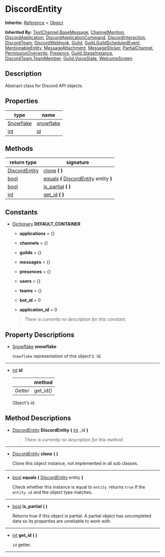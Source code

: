   
# DiscordEntity
  
**Inherits:** [Reference](https://docs.godotengine.org/en/3.5/classes/class_reference.html) < [Object](https://docs.godotengine.org/en/3.5/classes/class_object.html)  
  
**Inherited By:** [TextChannel.BaseMessage](./class_textchannel.md#basemessage), [ChannelMention](./class_channelmention.md), [DiscordApplication](./class_discordapplication.md), [DiscordApplicationCommand](./class_discordapplicationcommand.md), [DiscordInteraction](./class_discordinteraction.md), [DiscordTeam](./class_discordteam.md), [DiscordWebhook](./class_discordwebhook.md), [Guild](./class_guild.md), [Guild.GuildScheduledEvent](./class_guild.md#guildscheduledevent), [MentionableEntity](./class_mentionableentity.md), [MessageAttachment](./class_messageattachment.md), [MessageSticker](./class_messagesticker.md), [PartialChannel](./class_partialchannel.md), [PermissionOverwrite](./class_permissionoverwrite.md), [Presence](./class_presence.md), [Guild.StageInstance](./class_guild.md#stageinstance), [DiscordTeam.TeamMember](./class_discordteam.md#teammember), [Guild.VoiceState](./class_guild.md#voicestate), [WelcomeScreen](./class_welcomescreen.md)  
  
## Description
  
Abstract class for Discord API objects.  
  
## Properties
  
| type                                                              | name                             |
|-------------------------------------------------------------------|----------------------------------|
| [Snowflake](./class_snowflake.md)                                 | [snowflake](#property-snowflake) |
| [int](https://docs.godotengine.org/en/3.5/classes/class_int.html) | [id](#property-id)               |  
  
## Methods
  
| return type                                                         | signature                                                                             |
|---------------------------------------------------------------------|---------------------------------------------------------------------------------------|
| [DiscordEntity](./class_discordentity.md)                           | [clone](#method-clone) **(**  **)**                                                   |
| [bool](https://docs.godotengine.org/en/3.5/classes/class_bool.html) | [equals](#method-equals) **(** [DiscordEntity](./class_discordentity.md) entity **)** |
| [bool](https://docs.godotengine.org/en/3.5/classes/class_bool.html) | [is\_partial](#method-is-partial) **(**  **)**                                        |
| [int](https://docs.godotengine.org/en/3.5/classes/class_int.html)   | [get\_id](#method-get-id) **(**  **)**                                                |  
  
## Constants
  
- [Dictionary](https://docs.godotengine.org/en/3.5/classes/class_dictionary.html) **DEFAULT\_CONTAINER**  
  
	- **applications** = {}  

	- **channels** = {}  

	- **guilds** = {}  

	- **messages** = {}  

	- **presences** = {}  

	- **users** = {}  

	- **teams** = {}  

	- **bot\_id** = 0  

	- **application\_id** = 0  

  
	> *There is currently no description for this constant.*
  
  
## Property Descriptions
  
- <a name="property-snowflake"></a>[Snowflake](./class_snowflake.md) **snowflake**  
  
	`Snowflake` representation of this object's `id.  
________________

- 	<a name="property-id"></a>[int](https://docs.godotengine.org/en/3.5/classes/class_int.html) **id**  
	  
	|          | method    |
	|----------|-----------|
	| *Getter* | get\_id() |  
  
	Object's id.
  
  
## Method Descriptions
  
- <a name="method-DiscordEntity"></a>[DiscordEntity](./class_discordentity.md) **DiscordEntity** **(** [int](https://docs.godotengine.org/en/3.5/classes/class_int.html) \_id **)**  
  
	> *There is currently no description for this method.*  
________________

- <a name="method-clone"></a>[DiscordEntity](./class_discordentity.md) **clone** **(**  **)**  
  
	Clone this object instance, not implemented in all sub classes.  
________________

- <a name="method-equals"></a>[bool](https://docs.godotengine.org/en/3.5/classes/class_bool.html) **equals** **(** [DiscordEntity](./class_discordentity.md) entity **)**  
  
	Check whether this instance is equal to `entity`.
	returns `true` If the `entity.id` and the object type matches.  
________________

- <a name="method-is-partial"></a>[bool](https://docs.godotengine.org/en/3.5/classes/class_bool.html) **is\_partial** **(**  **)**  
  
	Returns true if this object is partial. A partial object has uncompleted data
	so its properties are unreliable to work with.  
________________

- <a name="method-get-id"></a>[int](https://docs.godotengine.org/en/3.5/classes/class_int.html) **get\_id** **(**  **)**  
  
	`id` getter.  
________________

  
